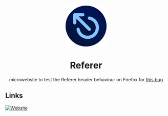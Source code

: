 <div align="center">

![](.media/icon-128x128_round.png)

# Referer

microwebsite to test the Referer header behaviour on Firefox for [this bug](https://github.com/webcompat/web-bugs/issues/33327)

</div>

## Links

[![Website](https://img.shields.io/website?url=https%3A%2F%2Freferer.steffo.eu%2F)](https://referer.steffo.eu/)